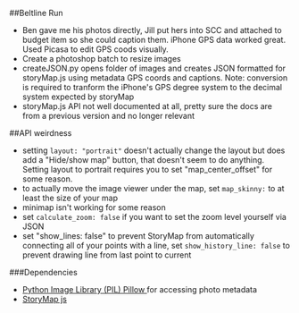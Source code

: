##Beltline Run
- Ben gave me his photos directly, Jill put hers into SCC and attached to budget item so she could caption them. iPhone GPS data worked great. Used Picasa to edit GPS coods visually.
- Create a photoshop batch to resize images
- createJSON.py opens folder of images and creates JSON formatted for storyMap.js using metadata GPS coords and captions. Note: conversion is required to tranform the iPhone's GPS degree system to the decimal system expected by storyMap
- storyMap.js API not well documented at all, pretty sure the docs are from a previous version and no longer relevant

##API weirdness
- setting `layout: "portrait"` doesn't actually change the layout but does add a "Hide/show map" button, that doesn't seem to do anything. Setting layout to portrait requires you to set "map_center_offset" for some reason.
- to actually move the image viewer under the map, set `map_skinny:` to at least the size of your map
- minimap isn't working for some reason
- set `calculate_zoom: false` if you want to set the zoom level yourself via JSON
- set "show_lines: false" to prevent StoryMap from automatically connecting all of your points with a line, set `show_history_line: false` to prevent drawing line from last point to current

###Dependencies
 - <a href="https://github.com/python-imaging/Pillow" target="_blank">Python Image Library (PIL) Pillow </a> for accessing photo metadata
 - <a href="http://cdn.knightlab.com/libs/storymapjs/latest/js/storymap-min.js" target="_blank">StoryMap js</a>
 